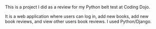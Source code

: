 This is a project I did as a review for my Python belt test at Coding Dojo. 

It is a web application where users can log in, add new books, add new book reviews, and view other users book reviews. I used Python/Django.
